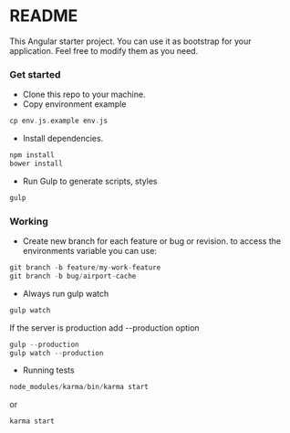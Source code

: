 # README #

This Angular starter project. You can use it as bootstrap for your application. Feel free to modify them as you need.

### Get started ###

* Clone this repo to your machine.
* Copy environment example
```php
cp env.js.example env.js
```
* Install dependencies.
```php
npm install
bower install
```
* Run Gulp to generate scripts, styles
```php
gulp
```

### Working ###

* Create new branch for each feature or bug or revision.
to access the environments variable you can use: 
```php
git branch -b feature/my-work-feature
git branch -b bug/airport-cache
```

* Always run gulp watch
```php
gulp watch
```
If the server is production add --production option
```php
gulp --production
gulp watch --production
```

* Running tests
```php
node_modules/karma/bin/karma start
```
or
```php
karma start
```
